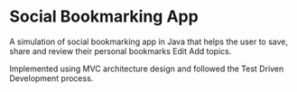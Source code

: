 # Social Bookmarking App

A simulation of social bookmarking app in Java that helps the user to save, share and review their personal bookmarks Edit
Add topics.


Implemented using MVC architecture design and followed the Test Driven Development process.